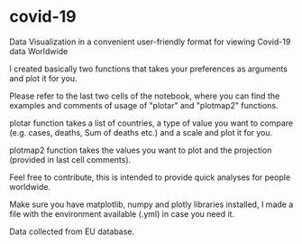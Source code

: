 # covid-19
Data Visualization in a convenient user-friendly format for viewing Covid-19 data Worldwide

I created basically two functions that takes your preferences as arguments and plot it for you.

Please refer to the last two cells of the notebook, where you can find the examples and comments of usage of "plotar" and "plotmap2" functions.

plotar function takes a list of countries, a type of value you want to compare (e.g. cases, deaths, Sum of deaths etc.) and a scale and plot it for you.

plotmap2 function takes the values you want to plot and the projection (provided in last cell comments).

Feel free to contribute, this is intended to provide quick analyses for people worldwide.

Make sure you have matplotlib, numpy and plotly libraries installed, I made a file with the environment available (.yml) in case you need it.

Data collected from EU database.
